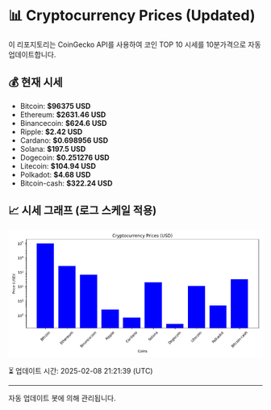 
# 📊 Cryptocurrency Prices (Updated)

이 리포지토리는 CoinGecko API를 사용하여 코인 TOP 10 시세를 10분가격으로 자동 업데이트합니다.

## 💰 현재 시세
- Bitcoin: **$96375 USD**
- Ethereum: **$2631.46 USD**
- Binancecoin: **$624.6 USD**
- Ripple: **$2.42 USD**
- Cardano: **$0.698956 USD**
- Solana: **$197.5 USD**
- Dogecoin: **$0.251276 USD**
- Litecoin: **$104.94 USD**
- Polkadot: **$4.68 USD**
- Bitcoin-cash: **$322.24 USD**

## 📈 시세 그래프 (로그 스케일 적용)
![Crypto Prices](crypto_prices.png)

⏳ 업데이트 시간: 2025-02-08 21:21:39 (UTC)

---
자동 업데이트 봇에 의해 관리됩니다.
